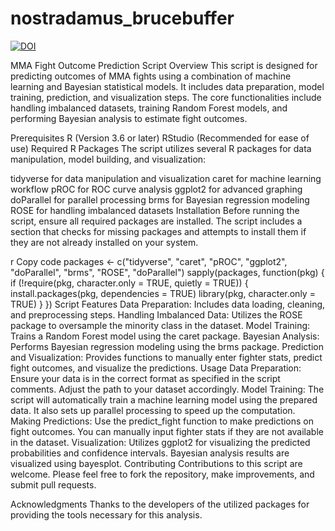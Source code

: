 # nostradamus_brucebuffer

<a href="https://zenodo.org/doi/10.5281/zenodo.10750000"><img src="https://zenodo.org/badge/766049400.svg" alt="DOI"></a>


MMA Fight Outcome Prediction Script
Overview
This script is designed for predicting outcomes of MMA fights using a combination of machine learning and Bayesian statistical models. It includes data preparation, model training, prediction, and visualization steps. The core functionalities include handling imbalanced datasets, training Random Forest models, and performing Bayesian analysis to estimate fight outcomes.

Prerequisites
R (Version 3.6 or later)
RStudio (Recommended for ease of use)
Required R Packages
The script utilizes several R packages for data manipulation, model building, and visualization:

tidyverse for data manipulation and visualization
caret for machine learning workflow
pROC for ROC curve analysis
ggplot2 for advanced graphing
doParallel for parallel processing
brms for Bayesian regression modeling
ROSE for handling imbalanced datasets
Installation
Before running the script, ensure all required packages are installed. The script includes a section that checks for missing packages and attempts to install them if they are not already installed on your system.

r
Copy code
packages <- c("tidyverse", "caret", "pROC", "ggplot2", "doParallel", "brms", "ROSE", "doParallel")
sapply(packages, function(pkg) {
  if (!require(pkg, character.only = TRUE, quietly = TRUE)) {
    install.packages(pkg, dependencies = TRUE)
    library(pkg, character.only = TRUE)
  }
})
Script Features
Data Preparation: Includes data loading, cleaning, and preprocessing steps.
Handling Imbalanced Data: Utilizes the ROSE package to oversample the minority class in the dataset.
Model Training: Trains a Random Forest model using the caret package.
Bayesian Analysis: Performs Bayesian regression modeling using the brms package.
Prediction and Visualization: Provides functions to manually enter fighter stats, predict fight outcomes, and visualize the predictions.
Usage
Data Preparation: Ensure your data is in the correct format as specified in the script comments. Adjust the path to your dataset accordingly.
Model Training: The script will automatically train a machine learning model using the prepared data. It also sets up parallel processing to speed up the computation.
Making Predictions: Use the predict_fight function to make predictions on fight outcomes. You can manually input fighter stats if they are not available in the dataset.
Visualization: Utilizes ggplot2 for visualizing the predicted probabilities and confidence intervals. Bayesian analysis results are visualized using bayesplot.
Contributing
Contributions to this script are welcome. Please feel free to fork the repository, make improvements, and submit pull requests.


Acknowledgments
Thanks to the developers of the utilized packages for providing the tools necessary for this analysis.
